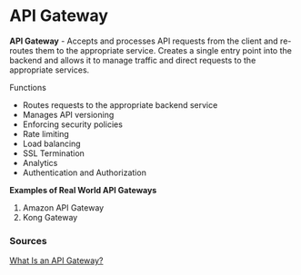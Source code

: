 # API Gateway

**API Gateway** - Accepts and processes API requests from the client and re-routes them to the appropriate service. Creates a single entry point into the backend and allows it to manage traffic and direct requests to the appropriate services.

Functions
- Routes requests to the appropriate backend service
- Manages API versioning
- Enforcing security policies
- Rate limiting
- Load balancing
- SSL Termination
- Analytics
- Authentication and Authorization

**Examples of Real World API Gateways**
1. Amazon API Gateway
2. Kong Gateway

### Sources
[What Is an API Gateway?](https://www.f5.com/glossary/api-gateway)